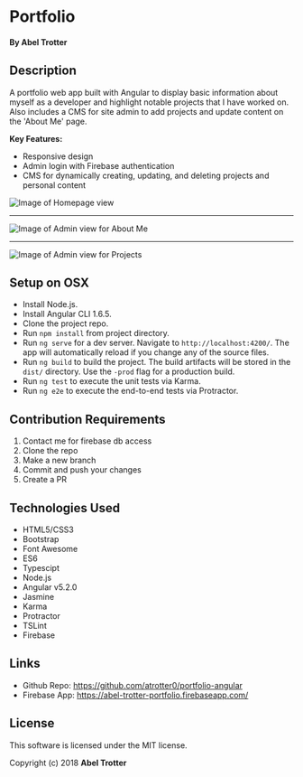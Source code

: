 # Portfolio

#### By Abel Trotter

## Description

A portfolio web app built with Angular to display basic information about myself as a developer and highlight notable projects that I have worked on. Also includes a CMS for site admin to add projects and update content on the 'About Me' page.

**Key Features:**
* Responsive design
* Admin login with Firebase authentication
* CMS for dynamically creating, updating, and deleting projects and personal content   

![Image of Homepage view](https://s3.amazonaws.com/github-repo-images/portfolio/portfolio-home.png)   

***

![Image of Admin view for About Me](https://s3.amazonaws.com/github-repo-images/portfolio/about-me-edit.png)   

***

![Image of Admin view for Projects](https://s3.amazonaws.com/github-repo-images/portfolio/projects-add.png)   

## Setup on OSX

* Install Node.js.
* Install Angular CLI 1.6.5.
* Clone the project repo.
* Run `npm install` from project directory.
* Run `ng serve` for a dev server. Navigate to `http://localhost:4200/`. The app will automatically reload if you change any of the source files.
* Run `ng build` to build the project. The build artifacts will be stored in the `dist/` directory. Use the `-prod` flag for a production build.
* Run `ng test` to execute the unit tests via Karma.
* Run `ng e2e` to execute the end-to-end tests via Protractor.

## Contribution Requirements

1. Contact me for firebase db access
1. Clone the repo
1. Make a new branch
1. Commit and push your changes
1. Create a PR

## Technologies Used

* HTML5/CSS3
* Bootstrap
* Font Awesome
* ES6
* Typescipt
* Node.js
* Angular v5.2.0
* Jasmine
* Karma
* Protractor
* TSLint
* Firebase

## Links

* Github Repo: https://github.com/atrotter0/portfolio-angular
* Firebase App: https://abel-trotter-portfolio.firebaseapp.com/

## License

This software is licensed under the MIT license.

Copyright (c) 2018 **Abel Trotter**